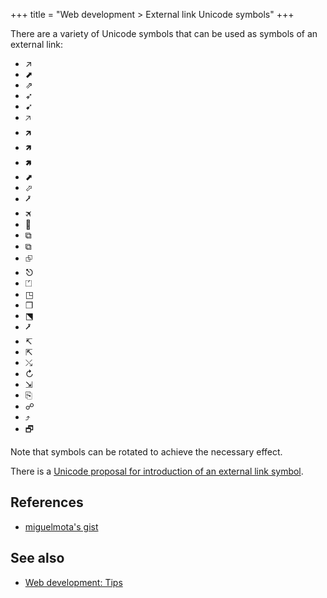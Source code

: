 +++
title = "Web development > External link Unicode symbols"
+++

There are a variety of Unicode symbols that can be used as symbols of an external link:

- ↗
- ⬈
- ⇗
- ➶
- ➹
- 🡥
- 🡵
- 🡽
- 🢅
- ⬈
- ⬀
- ⭷
- 🛪
- 🔗
- ⧉
- ⧉
- ⮺
- ⎋
- ⏍
- ◳
- ❐
- ⬔
- ⭷
- ↸
- ⇱
- ⤯
- ↻
- ⇲
- ⎘
- ☍
- ⤴
- 🗗

Note that symbols can be rotated to achieve the necessary effect.

There is a [Unicode proposal for introduction of an external link symbol](https://www.unicode.org/L2/L2018/18303-external-link.pdf).

## References

- [miguelmota's gist](https://gist.github.com/miguelmota/322c89234d60de578f37d3c6d30f7e41)

## See also

- [Web development: Tips](@/notes/Web_development.md#Tips)
